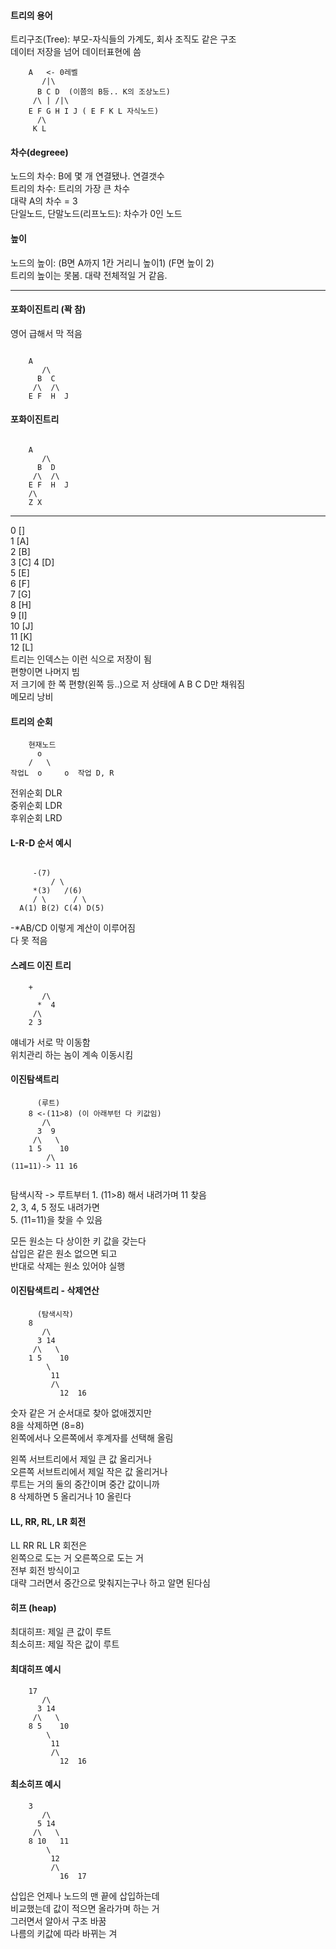 
#### 트리의 용어 

트리구조(Tree): 부모-자식들의 가계도, 회사 조직도 같은 구조  
데이터 저장을 넘어 데이터표현에 씀  
```
	A   <- 0레벨 
       /|\
      B C D  (이쯤의 B등.. K의 조상노드)   
     /\ | /|\
    E F G H I J ( E F K L 자식노드) 
      /\
     K L 
```
#### 차수(degreee)  
노드의 차수: B에 몇 개 연결됐나. 연결갯수  
트리의 차수: 트리의 가장 큰 차수  
대략 A의 차수 = 3  
단일노드, 단말노드(리프노드): 차수가 0인 노드  
  
#### 높이 
노드의 높이: (B면 A까지 1칸 거리니 높이1) (F면 높이 2)  
트리의 높이는 못봄. 대략 전체적일 거 같음.  

*** 

#### 포화이진트리 (꽉 참) 
영어 급해서 막 적음  
```

	A   
       /\
      B  C   
     /\  /\
    E F  H  J 
```

#### 포화이진트리 
```

	A   
       /\
      B  D   
     /\  /\
    E F  H  J 
    /\
    Z X  
```
***

0 []  
1 [A]  
2 [B]  
3 [C] 
4 [D]  
5 [E]  
6 [F]  
7 [G]  
8 [H]  
9 [I]  
10 [J]  
11 [K]  
12 [L]  
트리는 인덱스는 이런 식으로 저장이 됨   
편향이면 나머지 빔  
저 크기에 한 쪽 편향(왼쪽 등..)으로 
저 상태에 A B C D만 채워짐  
메모리 낭비  
  
#### 트리의 순회 
```
	현재노드 
	  o
	/   \
작업L  o     o  작업 D, R 
```

전위순회 DLR  
중위순회 LDR  
후위순회 LRD  
  
#### L-R-D 순서 예시 
  
```

	 -(7)   
         / \
     *(3)   /(6)   
     / \      / \
  A(1) B(2) C(4) D(5) 

```
-*AB/CD 이렇게 계산이 이루어짐  
다 못 적음  
  
#### 스레드 이진 트리  

```
	+   
       /\
      *  4   
     /\  
    2 3  
```
얘네가 서로 막 이동함  
위치관리 하는 놈이 계속 이동시킴  
  
#### 이진탐색트리 
```
      (루트) 
	8 <-(11>8) (이 아래부턴 다 키값임) 
       /\
      3  9   
     /\   \
    1 5    10 
	    /\
(11=11)-> 11 16
	
```
탐색시작 -> 루트부터 1. (11>8) 해서 내려가며 11 찾음  
2, 3, 4, 5 정도 내려가면  
5. (11=11)을 찾을 수 있음 
  
모든 원소는 다 상이한 키 값을 갖는다  
삽입은 같은 원소 없으면 되고  
반대로 삭제는 원소 있어야 실행  
  
#### 이진탐색트리 - 삭제연산 
```
      (탐색시작) 
	8 
       /\
      3 14   
     /\   \
    1 5    10 
	    \
	     11
	     /\
           12  16
```
숫자 같은 거 순서대로 찾아 없애겠지만  
8을 삭제하면 (8=8)  
왼쪽에서나 오른쪽에서 후계자를 선택해 올림  
  
왼쪽 서브트리에서 제일 큰 값 올리거나  
오른쪽 서브트리에서 제일 작은 값 올리거나  
루트는 거의 둘의 중간이며 중간 값이니까  
8 삭제하면 5 올리거나 10 올린다 

#### LL, RR, RL, LR 회전   
LL RR RL LR 회전은  
왼쪽으로 도는 거 오른쪽으로 도는 거  
전부 회전 방식이고  
대략 그러면서 중간으로 맞춰지는구나 하고 알면 된다심  
  
#### 히프 (heap) 
최대히프: 제일 큰 값이 루트  
최소히프: 제일 작은 값이 루트  

#### 최대히프 예시 
```
	17 
       /\
      3 14   
     /\   \
    8 5    10 
	    \
	     11
	     /\
           12  16

```

#### 최소히프 예시 
```
	3 
       /\
      5 14   
     /\   \
    8 10   11 
	    \
	     12
	     /\
           16  17

```
삽입은 언제나 노드의 맨 끝에 삽입하는데  
비교했는데 값이 적으면 올라가며 하는 거  
그러면서 알아서 구조 바꿈  
나름의 키값에 따라 바뀌는 겨  
  
